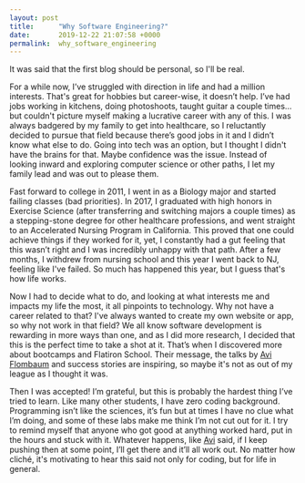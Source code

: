 ```yaml
---
layout: post
title:      "Why Software Engineering?"
date:       2019-12-22 21:07:58 +0000
permalink:  why_software_engineering
---
```



It was said that the first blog should be personal, so I'll be real.

For a while now, I’ve struggled with direction in life and had a million interests. That's great for hobbies but career-wise, it doesn’t help. I’ve had jobs working in kitchens, doing photoshoots, taught guitar a couple times… but couldn't picture myself making a lucrative career with any of this. I was always badgered by my family to get into healthcare, so I reluctantly decided to pursue that field because there’s good jobs in it and I didn’t know what else to do. Going into tech was an option, but I thought I didn't have the brains for that. Maybe confidence was the issue. Instead of looking inward and exploring computer science or other paths, I let my family lead and was out to please them.

Fast forward to college in 2011, I went in as a Biology major and started failing classes (bad priorities). In 2017, I graduated with high honors in Exercise Science (after transferring and switching majors a couple times) as a stepping-stone degree for other healthcare professions, and went straight to an Accelerated Nursing Program in California. This proved that one could achieve things if they worked for it, yet, I constantly had a gut feeling that this wasn’t right and I was incredibly unhappy with that path. After a few months, I withdrew from nursing school and this year I went back to NJ, feeling like I've failed. So much has happened this year, but I guess that's how life works.

Now I had to decide what to do, and looking at what interests me and impacts my life the most, it all pinpoints to technology. Why not have a career related to that? I've always wanted to create my own website or app, so why not work in that field? We all know software development is rewarding in more ways than one, and as I did more research, I decided that this is the perfect time to take a shot at it. That’s when I discovered more about bootcamps and Flatiron School. Their message, the talks by [Avi Flombaum](https://www.youtube.com/watch?v=z9DJn5EMtZQ) and success stories are inspiring, so maybe it's not as out of my league as I thought it was.

Then I was accepted! I’m grateful, but this is probably the hardest thing I’ve tried to learn. Like many other students, I have zero coding background. Programming isn’t like the sciences, it’s fun but at times I have no clue what I’m doing, and some of these labs make me think I’m not cut out for it. I try to remind myself that anyone who got good at anything worked hard, put in the hours and stuck with it. Whatever happens, like [Avi](https://www.youtube.com/watch?v=z9DJn5EMtZQ) said, if I keep pushing then at some point, I’ll get there and it’ll all work out. No matter how cliché, it's motivating to hear this said not only for coding, but for life in general.

